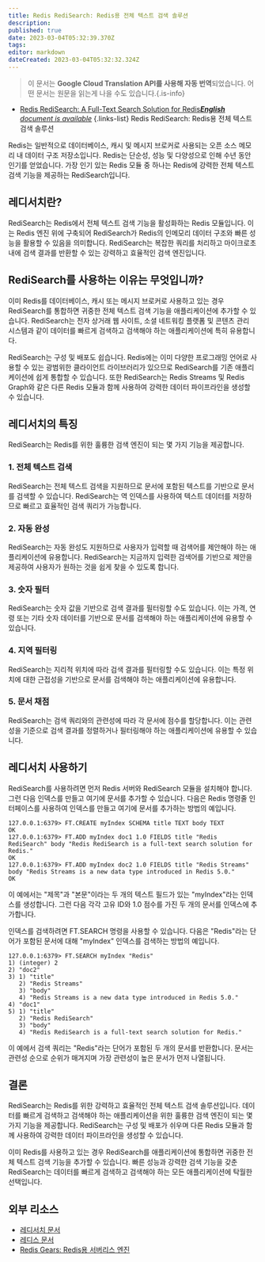 ```yaml
---
title: Redis RediSearch: Redis용 전체 텍스트 검색 솔루션
description: 
published: true
date: 2023-03-04T05:32:39.370Z
tags: 
editor: markdown
dateCreated: 2023-03-04T05:32:32.324Z
---
```


> 이 문서는 **Google Cloud Translation API를 사용해 자동 번역**되었습니다.
어떤 문서는 원문을 읽는게 나을 수도 있습니다.{.is-info}



- [Redis RediSearch: A Full-Text Search Solution for Redis***English** document is available*](/en/Knowledge-base/NoSQL/redis-redisearch-a-full-text-search-solution-for-redis)
{.links-list}
Redis RediSearch: Redis용 전체 텍스트 검색 솔루션

Redis는 일반적으로 데이터베이스, 캐시 및 메시지 브로커로 사용되는 오픈 소스 메모리 내 데이터 구조 저장소입니다. Redis는 단순성, 성능 및 다양성으로 인해 수년 동안 인기를 얻었습니다. 가장 인기 있는 Redis 모듈 중 하나는 Redis에 강력한 전체 텍스트 검색 기능을 제공하는 RediSearch입니다.

## 레디서치란?

RediSearch는 Redis에서 전체 텍스트 검색 기능을 활성화하는 Redis 모듈입니다. 이는 Redis 엔진 위에 구축되어 RediSearch가 Redis의 인메모리 데이터 구조와 빠른 성능을 활용할 수 있음을 의미합니다. RediSearch는 복잡한 쿼리를 처리하고 마이크로초 내에 검색 결과를 반환할 수 있는 강력하고 효율적인 검색 엔진입니다.

## RediSearch를 사용하는 이유는 무엇입니까?

이미 Redis를 데이터베이스, 캐시 또는 메시지 브로커로 사용하고 있는 경우 RediSearch를 통합하면 귀중한 전체 텍스트 검색 기능을 애플리케이션에 추가할 수 있습니다. RediSearch는 전자 상거래 웹 사이트, 소셜 네트워킹 플랫폼 및 콘텐츠 관리 시스템과 같이 데이터를 빠르게 검색하고 검색해야 하는 애플리케이션에 특히 유용합니다.

RediSearch는 구성 및 배포도 쉽습니다. Redis에는 이미 다양한 프로그래밍 언어로 사용할 수 있는 광범위한 클라이언트 라이브러리가 있으므로 RediSearch를 기존 애플리케이션에 쉽게 통합할 수 있습니다. 또한 RediSearch는 Redis Streams 및 Redis Graph와 같은 다른 Redis 모듈과 함께 사용하여 강력한 데이터 파이프라인을 생성할 수 있습니다.

## 레디서치의 특징

RediSearch는 Redis를 위한 훌륭한 검색 엔진이 되는 몇 가지 기능을 제공합니다.

### 1. 전체 텍스트 검색

RediSearch는 전체 텍스트 검색을 지원하므로 문서에 포함된 텍스트를 기반으로 문서를 검색할 수 있습니다. RediSearch는 역 인덱스를 사용하여 텍스트 데이터를 저장하므로 빠르고 효율적인 검색 쿼리가 가능합니다.

### 2. 자동 완성

RediSearch는 자동 완성도 지원하므로 사용자가 입력할 때 검색어를 제안해야 하는 애플리케이션에 유용합니다. RediSearch는 지금까지 입력한 검색어를 기반으로 제안을 제공하여 사용자가 원하는 것을 쉽게 찾을 수 있도록 합니다.

### 3. 숫자 필터

RediSearch는 숫자 값을 기반으로 검색 결과를 필터링할 수도 있습니다. 이는 가격, 연령 또는 기타 숫자 데이터를 기반으로 문서를 검색해야 하는 애플리케이션에 유용할 수 있습니다.

### 4. 지역 필터링

RediSearch는 지리적 위치에 따라 검색 결과를 필터링할 수도 있습니다. 이는 특정 위치에 대한 근접성을 기반으로 문서를 검색해야 하는 애플리케이션에 유용합니다.

### 5. 문서 채점

RediSearch는 검색 쿼리와의 관련성에 따라 각 문서에 점수를 할당합니다. 이는 관련성을 기준으로 검색 결과를 정렬하거나 필터링해야 하는 애플리케이션에 유용할 수 있습니다.

## 레디서치 사용하기

RediSearch를 사용하려면 먼저 Redis 서버와 RediSearch 모듈을 설치해야 합니다. 그런 다음 인덱스를 만들고 여기에 문서를 추가할 수 있습니다. 다음은 Redis 명령줄 인터페이스를 사용하여 인덱스를 만들고 여기에 문서를 추가하는 방법의 예입니다.

```redis
127.0.0.1:6379> FT.CREATE myIndex SCHEMA title TEXT body TEXT
OK
127.0.0.1:6379> FT.ADD myIndex doc1 1.0 FIELDS title "Redis RediSearch" body "Redis RediSearch is a full-text search solution for Redis."
OK
127.0.0.1:6379> FT.ADD myIndex doc2 1.0 FIELDS title "Redis Streams" body "Redis Streams is a new data type introduced in Redis 5.0."
OK
```

이 예에서는 "제목"과 "본문"이라는 두 개의 텍스트 필드가 있는 "myIndex"라는 인덱스를 생성합니다. 그런 다음 각각 고유 ID와 1.0 점수를 가진 두 개의 문서를 인덱스에 추가합니다.

인덱스를 검색하려면 FT.SEARCH 명령을 사용할 수 있습니다. 다음은 "Redis"라는 단어가 포함된 문서에 대해 "myIndex" 인덱스를 검색하는 방법의 예입니다.

```redis
127.0.0.1:6379> FT.SEARCH myIndex "Redis"
1) (integer) 2
2) "doc2"
3) 1) "title"
   2) "Redis Streams"
   3) "body"
   4) "Redis Streams is a new data type introduced in Redis 5.0."
4) "doc1"
5) 1) "title"
   2) "Redis RediSearch"
   3) "body"
   4) "Redis RediSearch is a full-text search solution for Redis."
```

이 예에서 검색 쿼리는 "Redis"라는 단어가 포함된 두 개의 문서를 반환합니다. 문서는 관련성 순으로 순위가 매겨지며 가장 관련성이 높은 문서가 먼저 나열됩니다.

## 결론

RediSearch는 Redis를 위한 강력하고 효율적인 전체 텍스트 검색 솔루션입니다. 데이터를 빠르게 검색하고 검색해야 하는 애플리케이션을 위한 훌륭한 검색 엔진이 되는 몇 가지 기능을 제공합니다. RediSearch는 구성 및 배포가 쉬우며 다른 Redis 모듈과 함께 사용하여 강력한 데이터 파이프라인을 생성할 수 있습니다.

이미 Redis를 사용하고 있는 경우 RediSearch를 애플리케이션에 통합하면 귀중한 전체 텍스트 검색 기능을 추가할 수 있습니다. 빠른 성능과 강력한 검색 기능을 갖춘 RediSearch는 데이터를 빠르게 검색하고 검색해야 하는 모든 애플리케이션에 탁월한 선택입니다.

## 외부 리소스

- [레디서치 문서](https://oss.redislabs.com/redisearch/)
- [레디스 문서](https://redis.io/documentation)
- [Redis Gears: Redis용 서버리스 엔진](https://redisgears.io/)